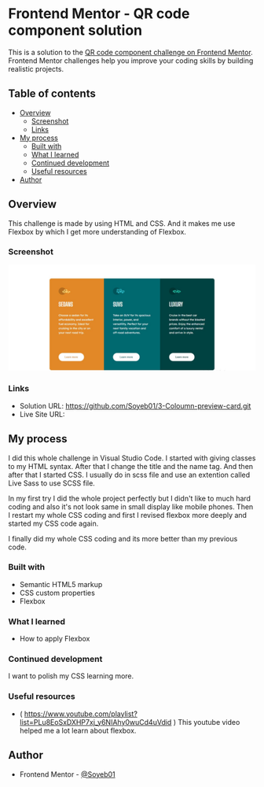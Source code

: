 # Frontend Mentor - QR code component solution

This is a solution to the [QR code component challenge on Frontend Mentor](https://www.frontendmentor.io/challenges/qr-code-component-iux_sIO_H). Frontend Mentor challenges help you improve your coding skills by building realistic projects. 

## Table of contents

- [Overview](#overview)
  - [Screenshot](#screenshot)
  - [Links](#links)
- [My process](#my-process)
  - [Built with](#built-with)
  - [What I learned](#what-i-learned)
  - [Continued development](#continued-development)
  - [Useful resources](#useful-resources)
- [Author](#author)

## Overview

This challenge is made by using HTML and CSS. And it makes me use Flexbox by  which I get more understanding of Flexbox.

### Screenshot

![Solution of QR code Challenge in desktop view](/design/desktop-prev.jpg)

### Links

- Solution URL: https://github.com/Soyeb01/3-Coloumn-preview-card.git 
- Live Site URL: 

## My process

I did this whole challenge in Visual Studio Code. I started with giving classes to my HTML syntax. After that I change the title and the name tag. And then after that I started CSS. I usually do in scss file and use an extention called Live Sass to use SCSS file. 

In my first try I did the whole project perfectly but I didn't like to much hard coding and also it's not look same in small display like mobile phones. Then I restart my whole CSS coding and first I revised flexbox more deeply and started my CSS code again.

I finally did my whole CSS coding and its more better than my previous code.

### Built with

- Semantic HTML5 markup
- CSS custom properties
- Flexbox

### What I learned

- How to apply Flexbox

### Continued development

I want to polish my CSS learning more.

### Useful resources

- ( https://www.youtube.com/playlist?list=PLu8EoSxDXHP7xj_y6NIAhy0wuCd4uVdid ) This youtube video helped me a lot learn about flexbox.

## Author

- Frontend Mentor - [@Soyeb01](https://www.frontendmentor.io/profile/Soyeb01)

